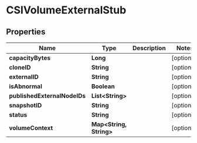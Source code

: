 

# CSIVolumeExternalStub


## Properties

| Name | Type | Description | Notes |
|------------ | ------------- | ------------- | -------------|
|**capacityBytes** | **Long** |  |  [optional] |
|**cloneID** | **String** |  |  [optional] |
|**externalID** | **String** |  |  [optional] |
|**isAbnormal** | **Boolean** |  |  [optional] |
|**publishedExternalNodeIDs** | **List&lt;String&gt;** |  |  [optional] |
|**snapshotID** | **String** |  |  [optional] |
|**status** | **String** |  |  [optional] |
|**volumeContext** | **Map&lt;String, String&gt;** |  |  [optional] |



